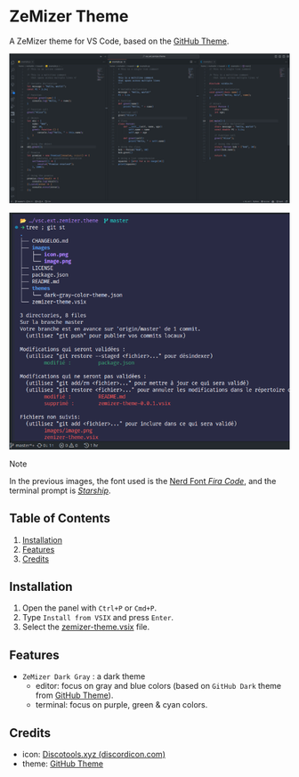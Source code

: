 # ZeMizer Theme <!-- omit in toc -->

A ZeMizer theme for VS Code, based on the [GitHub Theme][1].

![editor](images/editor.png)

![terminal](images/terminal.png)

> [!NOTE]
> In the previous images, the font used is the [Nerd Font _Fira Code_](https://www.nerdfonts.com/font-downloads), and the terminal prompt is [_Starship_](https://starship.rs/).

## Table of Contents <!-- omit in toc -->

1. [Installation](#installation)
2. [Features](#features)
3. [Credits](#credits)

## Installation

1. Open the panel with `Ctrl+P` or `Cmd+P`.
2. Type `Install from VSIX` and press `Enter`.
3. Select the [zemizer-theme.vsix](zemizer-theme.vsix) file.

## Features

- `ZeMizer Dark Gray` : a dark theme
  - editor: focus on gray and blue colors (based on `GitHub Dark` theme from [GitHub Theme][1]).
  - terminal: focus on purple, green & cyan colors.

## Credits

- icon: [Discotools.xyz (discordicon.com)](https://www.discordicon.com/icons-editor)
- theme: [GitHub Theme][1]

[1]: https://github.com/primer/github-vscode-theme
